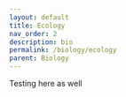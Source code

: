 ```yaml
---
layout: default
title: Ecology
nav_order: 2
description: bio
permalink: /biology/ecology
parent: Biology
---
```



Testing here as well 
